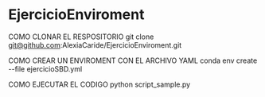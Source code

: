 # EjercicioEnviroment

COMO CLONAR EL RESPOSITORIO
git clone git@github.com:AlexiaCaride/EjercicioEnviroment.git

COMO CREAR UN ENVIROMENT CON EL ARCHIVO YAML
conda env create --file ejercicioSBD.yml

COMO EJECUTAR EL CODIGO
python script_sample.py
